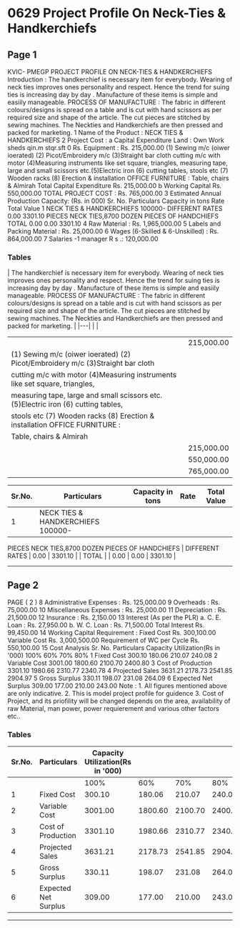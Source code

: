 # 0629 Project Profile On Neck-Ties & Handkerchiefs

## Page 1

KVIC- PMEGP PROJECT PROFILE ON NECK-TIES & HANDKERCHIEFS Introduction : The handkerchief is necessary item for everybody. Wearing of neck ties improves ones personality and respect. Hence the trend for suing ties is increasing day by day . Manufacture of these items is simple and easiily manageable. PROCESS OF MANUFACTURE : The fabric in different colours/designs is spread on a table and is cut with hand scissors as per required size and shape of the article. The cut pieces are stitched by sewing machines. The Neckties and Handkerchiefs are then pressed and packed for marketing. 1 Name of the Product : NECK TIES & HANDKERCHIEFS 2 Project Cost : a Capital Expenditure Land : Own Work sheds qin.m stqr.sft 0 Rs. Equipment : Rs. 215,000.00 (1) Sewing m/c (oiwer ioerated) (2) Picot/Embroidery m/c (3)Straight bar cloth cutting m/c with motor (4)Measuring instruments like set square, triangles, measuring tape, large and small scissors etc.(5)Electric iron (6) cutting tables, stools etc (7) Wooden racks (8) Erection & installation OFFICE FURNITURE : Table, chairs & Almirah Total Capital Expenditure Rs. 215,000.00 b Working Capital Rs. 550,000.00 TOTAL PROJECT COST : Rs. 765,000.00 3 Estimated Annual Production Capacity: (Rs. in 000) Sr. No. Particulars Capacity in tons Rate Total Value 1 NECK TIES & HANDKERCHIEFS 100000- DIFFERENT RATES 0.00 3301.10 PIECES NECK TIES,8700 DOZEN PIECES OF HANDCHIEFS TOTAL 0.00 0.00 3301.10 4 Raw Material : Rs. 1,965,000.00 5 Labels and Packing Material : Rs. 25,000.00 6 Wages (6-Skilled & 6-Unskilled) : Rs. 864,000.00 7 Salaries -1 manager R s .: 120,000.00

### Tables

| The handkerchief is necessary item for everybody. Wearing of neck ties improves ones personality and respect. Hence the
trend for suing ties is increasing day by day . Manufacture of these items is simple and easiily manageable. PROCESS
OF MANUFACTURE : The fabric in different colours/designs is spread on a table and is cut with hand scissors as per required
size and shape of the article. The cut pieces are stitched by sewing machines. The Neckties and Handkerchiefs are then
pressed and packed for marketing. |
|---|
|  |

|  |  |
|---|---|
|  | 215,000.00 |
| (1) Sewing m/c (oiwer ioerated) (2) Picot/Embroidery m/c (3)Straight bar cloth |  |
| cutting m/c with motor (4)Measuring instruments like set square, triangles,
measuring tape, large and small scissors etc.(5)Electric iron (6) cutting tables, |  |
| stools etc (7) Wooden racks (8) Erection & installation OFFICE FURNITURE : |  |
| Table, chairs & Almirah |  |
|  | 215,000.00 |
|  | 550,000.00 |
|  | 765,000.00 |

| Sr.No. | Particulars | Capacity in tons | Rate | Total Value |
|---|---|---|---|---|
| 1 | NECK TIES & HANDKERCHIEFS 100000-
PIECES NECK TIES,8700 DOZEN PIECES OF
HANDCHIEFS | DIFFERENT RATES | 0.00 | 3301.10 |
| TOTAL |  | 0.00 | 0.00 | 3301.10 |

---

## Page 2

PAGE ( 2 ) 8 Administrative Expenses : Rs. 125,000.00 9 Overheads : Rs. 75,000.00 10 Miscellaneous Expenses : Rs. 25,000.00 11 Depreciation : Rs. 21,500.00 12 Insurance : Rs. 2,150.00 13 Interest (As per the PLR) a. C. E. Loan : Rs. 27,950.00 b. W. C. Loan : Rs. 71,500.00 Total Interest Rs. 99,450.00 14 Working Capital Requirement : Fixed Cost Rs. 300,100.00 Variable Cost Rs. 3,000,500.00 Requirement of WC per Cycle Rs. 550,100.00 15 Cost Analysis Sr. No. Particulars Capacity Utilization(Rs in '000) 100% 60% 70% 80% 1 Fixed Cost 300.10 180.06 210.07 240.08 2 Variable Cost 3001.00 1800.60 2100.70 2400.80 3 Cost of Production 3301.10 1980.66 2310.77 2340.78 4 Projected Sales 3631.21 2178.73 2541.85 2904.97 5 Gross Surplus 330.11 198.07 231.08 264.09 6 Expected Net Surplus 309.00 177.00 210.00 243.00 Note : 1. All figures mentioned above are only indicative. 2. This is model project profile for guidence 3. Cost of Project, and its priofility will be changed depends on the area, availability of raw Material, man power, power requierement and various other factors etc..

### Tables

| Sr.No. | Particulars | Capacity Utilization(Rs in '000) |  |  |  |
|---|---|---|---|---|---|
|  |  | 100% | 60% | 70% | 80% |
| 1 | Fixed Cost | 300.10 | 180.06 | 210.07 | 240.08 |
| 2 | Variable Cost | 3001.00 | 1800.60 | 2100.70 | 2400.80 |
| 3 | Cost of Production | 3301.10 | 1980.66 | 2310.77 | 2340.78 |
| 4 | Projected Sales | 3631.21 | 2178.73 | 2541.85 | 2904.97 |
| 5 | Gross Surplus | 330.11 | 198.07 | 231.08 | 264.09 |
| 6 | Expected Net Surplus | 309.00 | 177.00 | 210.00 | 243.00 |

---

